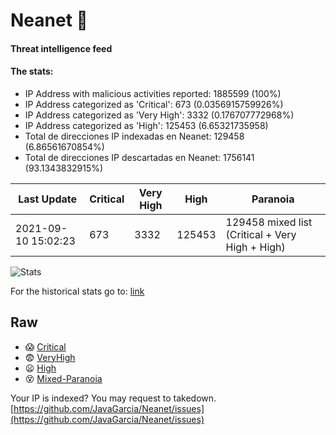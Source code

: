 # Neanet :hocho:
#### Threat intelligence feed
#### The stats:

- IP Address with malicious activities reported: 1885599 (100%)
- IP Address categorized as 'Critical':  673 (0.0356915759926%)
- IP Address categorized as 'Very High':  3332 (0.176707772968%)
- IP Address categorized as 'High':  125453 (6.65321735958)
- Total de direcciones IP indexadas en Neanet:  129458 (6.86561670854%)
- Total de direcciones IP descartadas en Neanet:  1756141 (93.1343832915%)

| Last Update | Critical | Very High | High | Paranoia |
| --- | --- | --- | --- | --- |
| 2021-09-10 15:02:23 | 673 | 3332 | 125453 | 129458 mixed list (Critical + Very High + High)|

![Stats](https://docs.google.com/spreadsheets/d/e/2PACX-1vSnaNMIXVabIpDJjufMlzH7poXnshF3mgd8Is1g9ytUEzVsP5my4Trn8f-xkoLLQ38xpL3HtmUexLo6/pubchart?oid=501124687&format=image)

For the historical stats go to: [link](/stats.csv)
## Raw
- :scream: [Critical](https://raw.githubusercontent.com/JavaGarcia/Neanet/master/blacklists/neanet_critical.txt)
- :fearful: [VeryHigh](https://raw.githubusercontent.com/JavaGarcia/Neanet/master/blacklists/neanet_veryHigh.txtt)
- :frowning: [High](https://raw.githubusercontent.com/JavaGarcia/Neanet/master/blacklists/neanet_high.txt)
- :dizzy_face: [Mixed-Paranoia](https://raw.githubusercontent.com/JavaGarcia/Neanet/master/blacklists/neanet_all.txt)


Your IP is indexed? You may request to takedown. [https://github.com/JavaGarcia/Neanet/issues](https://github.com/JavaGarcia/Neanet/issues)






























































































































































































































































































































































































































































































































































































































































































































































































































































































































































































































































































































































































































































































































































































































































































































































































































































































































































































































































































































































































































































































































































































































































































































































































































































































































































































































































































































































































































































































































































































































































































































































































































































































































































































































































































































































































































































































































































































































































































































































































































































































































































































































































































































































































































































































































































































































































































































































































































































































































































































































































































































































































































































































































































































































































































































































































































































































































































































































































































































































































































































































































































































































































































































































































































































































































































































































































































































































































































































































































































































































































































































































































































































































































































































































































































































































































































































































































































































































































































































































































































































































































































































































































































































































































































































































































































































































































































































































































































































